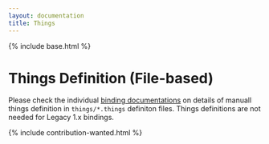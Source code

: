 ```yaml
---
layout: documentation
title: Things
---
```


{% include base.html %}

# Things Definition (File-based)

Please check the individual [binding documentations]({{base}}/addons/bindings.html) on details of manuall things definition in `things/*.things` definiton files.
Things definitions are not needed for Legacy 1.x bindings.

{% include contribution-wanted.html %}
